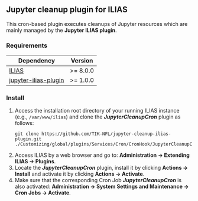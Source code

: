 ## Jupyter cleanup plugin for ILIAS

This cron-based plugin executes cleanups of Jupyter resources which are mainly managed by the **Jupyter ILIAS plugin**.

### Requirements

| Dependency                                                              | Version  |
|-------------------------------------------------------------------------|----------|
| [ILIAS](https://github.com/ILIAS-eLearning/ILIAS)                       | >= 8.0.0 |
| [jupyter-ilias-plugin](https://github.com/TIK-NFL/jupyter-ilias-plugin) | >= 1.0.0 |


### Install

1. Access the installation root directory of your running ILIAS instance (e.g.,  `/var/www/ilias`) and clone the ***JupyterCleanupCron*** plugin as follows:
    ```
    git clone https://github.com/TIK-NFL/jupyter-cleanup-ilias-plugin.git ./Customizing/global/plugins/Services/Cron/CronHook/JupyterCleanupCron
    ```
2. Access ILIAS by a web browser and go to:  **Administration  →  Extending ILIAS  →  Plugins**.
3. Locate the ***JupyterCleanupCron*** plugin, install it by clicking **Actions → Install** and activate it by clicking **Actions → Activate**.
4. Make sure that the corresponding Cron Job ***JupyterCleanupCron*** is also activated: **Administration  → System Settings and Maintenance → Cron Jobs → Activate**.
